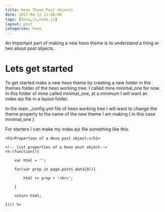 ```yaml
---
title: Hexo Theme Post objects
date: 2017-04-12 11:28:00
tags: [hexo,js,node.js]
layout: post
categories: hexo
---
```


An Important part of making a new hexo theme is to understand a thing or two about post objects.

<!-- more -->

# Lets get started

To get started make a new hexo theme by creating a new folder in the themes folder of the hexo working tree. I called mine minimal_one for now. In this folder of mine called minimal_one, at a minimum I will want an index.ejs file in a layout folder.

In the main _config.yml file of hexo working tree I will want to change the theme property to the name of the new theme I am making ( in this case minimal_one ).

For starters I can make my index.ejs file something like this.

```
<h1>Properties of a Hexo post object:</h1>
 
<!-- list properties of a hexo post object-->
<%-(function(){
 
    var html = '';
 
    for(var prop in page.posts.data[0]){
 
        html += prop + '<br>';
 
    }
 
    return html;
 
}()) %>
```

